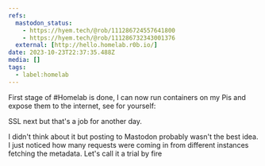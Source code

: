 ```yaml
---
refs:
  mastodon_status:
    - https://hyem.tech/@rob/111286724557641800
    - https://hyem.tech/@rob/111286732343001376
  external: [http://hello.homelab.r0b.io/]
date: 2023-10-23T22:37:35.488Z
media: []
tags:
  - label:homelab
---
```


First stage of #Homelab is done, I can now run containers on my Pis and expose them to the internet, see for yourself:

SSL next but that's a job for another day.

I didn't think about it but posting to Mastodon probably wasn't the best idea. I just noticed how many requests were coming in from different instances fetching the metadata. Let's call it a trial by fire
